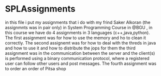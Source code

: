 # SPLAssignments
in this file i put my assignments that i do with my frind Saker Alkoran (the assignmnts was in pair only) in System Programming Course in @BGU , in this course we have do 4 assignments in 3 languages (c++,java,python).
The first assignment was for how to use the memory and ho to clean it correctly.
The second assignemt was for how to deal with the threds in java and how to use it and how to distribute the jops for them
the third assignment was in the communication between the server and the client(s) is performed using a binary communication protocol, where a registered user can follow other users and post messages. 
The fourth assignment was to order an order of Pitsa shop 
